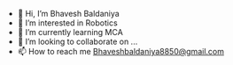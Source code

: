 - 👋 Hi, I’m Bhavesh Baldaniya
- 👀 I’m interested in Robotics
- 🌱 I’m currently learning MCA
- 💞️ I’m looking to collaborate on ...
- 📫 How to reach me Bhaveshbaldaniya8850@gmail.com

<!---
bhaveshbaldaniya8850/bhaveshbaldaniya8850 is a ✨ special ✨ repository because its `README.md` (this file) appears on your GitHub profile.
You can click the Preview link to take a look at your changes.
--->
